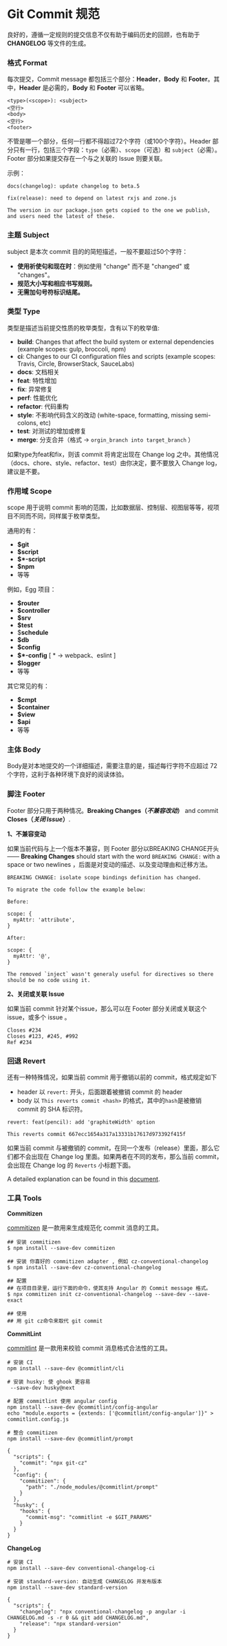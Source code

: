 # Git Commit 规范

良好的，遵循一定规则的提交信息不仅有助于编码历史的回顾，也有助于 **CHANGELOG** 等文件的生成。

### 格式 Format

每次提交，Commit message 都包括三个部分：**Header**，**Body** 和 **Footer**。其中，**Header** 是必需的，**Body** 和 **Footer** 可以省略。

```text
<type>(<scope>): <subject>
<空行>
<body>
<空行>
<footer>
```

不管是哪一个部分，任何一行都不得超过72个字符（或100个字符）。Header 部分只有一行，包括三个字段：`type`（必需）、`scope`（可选）和 `subject`（必需）。Footer 部分如果提交存在一个与之关联的 Issue 则要关联。

示例：

```text
docs(changelog): update changelog to beta.5
```

```text
fix(release): need to depend on latest rxjs and zone.js

The version in our package.json gets copied to the one we publish, 
and users need the latest of these.
```

### 主题 Subject

subject 是本次 commit 目的的简短描述，一般不要超过50个字符：

* **使用祈使句和现在时**：例如使用 "change" 而不是 "changed" 或 "changes"。
* **规范大小写和相应书写规则。**
* **无需加句号符标识结尾。**

### 类型 Type

类型是描述当前提交性质的枚举类型，含有以下的枚举值:

* **build**: Changes that affect the build system or external dependencies \(example scopes: gulp, broccoli, npm\)
* **ci**: Changes to our CI configuration files and scripts \(example scopes: Travis, Circle, BrowserStack, SauceLabs\)
* **docs**: 文档相关
* **feat**: 特性增加
* **fix**: 异常修复
* **perf**: 性能优化
* **refactor**: 代码重构
* **style**: 不影响代码含义的改动 \(white-space, formatting, missing semi-colons, etc\)
* **test**: 对测试的增加或修复
* **merge**: 分支合并（格式 -&gt; `orgin_branch into target_branch` ）

如果type为feat和fix，则该 commit 将肯定出现在 Change log 之中。其他情况（docs、chore、style、refactor、test）由你决定，要不要放入 Change log，建议是不要。

### 作用域 Scope

scope 用于说明 commit 影响的范围，比如数据层、控制层、视图层等等，视项目不同而不同，同样属于枚举类型。

通用的有：

* **$git**
* **$script**
* **$\*-script**
* **$npm**
* 等等

例如，Egg 项目：

* **$router**
* **$controller**
* **$srv**
* **$test**
* $**schedule**
* **$db**
* **$config**
* **$\*-config** \[ \* -&gt; webpack、eslint \]
* **$logger**
* 等等

其它常见的有：

* **$cmpt**
* **$container**
* **$view**
* **$api**
* 等等

### 主体 Body

Body是对本地提交的一个详细描述，需要注意的是，描述每行字符不应超过 72 个字符，这利于各种环境下良好的阅读体验。

### 脚注 Footer

Footer 部分只用于两种情况。**Breaking Changes（**_**不兼容改动**_**）** and commit **Closes（**_**关闭 Issue**_**）**.

**1、不兼容变动**

如果当前代码与上一个版本不兼容，则 Footer 部分以BREAKING CHANGE开头 —— **Breaking Changes** should start with the word `BREAKING CHANGE:` with a space or two newlines ，后面是对变动的描述、以及变动理由和迁移方法。

```text
BREAKING CHANGE: isolate scope bindings definition has changed.

To migrate the code follow the example below:

Before:

scope: {
  myAttr: 'attribute',
}

After:

scope: {
  myAttr: '@',
}

The removed `inject` wasn't generaly useful for directives so there should be no code using it.
```

**2、关闭或关联 Issue**

如果当前 commit 针对某个issue，那么可以在 Footer 部分关闭或关联这个 issue，或多个 issue 。

```text
Closes #234
Closes #123, #245, #992
Ref #234
```

### 回退 Revert

还有一种特殊情况，如果当前 commit 用于撤销以前的 commit，格式规定如下

* header 以  `revert:`  开头，后面跟着被撤销 commit 的 header
* body 以  `This reverts commit <hash>`  的格式，其中的`hash`是被撤销 commit 的 SHA 标识符。

```text
revert: feat(pencil): add 'graphiteWidth' option

This reverts commit 667ecc1654a317a13331b17617d973392f415f
```

如果当前 commit 与被撤销的 commit，在同一个发布（release）里面，那么它们都不会出现在 Change log 里面。如果两者在不同的发布，那么当前 commit，会出现在 Change log 的 `Reverts` 小标题下面。

A detailed explanation can be found in this [document](https://docs.google.com/document/d/1QrDFcIiPjSLDn3EL15IJygNPiHORgU1_OOAqWjiDU5Y/edit#).

### 工具 Tools

**Commitizen**

[commitizen](https://github.com/commitizen) 是一款用来生成规范化 commit 消息的工具。

```text
## 安装 commitizen
$ npm install --save-dev commitizen

## 安装 你喜好的 commitizen adapter , 例如 cz-conventional-changelog 
$ npm install --save-dev cz-conventional-changelog

## 配置
## 在项目目录里，运行下面的命令，使其支持 Angular 的 Commit message 格式。
$ npx commitizen init cz-conventional-changelog --save-dev --save-exact

## 使用
## 用 git cz命令来取代 git commit
```

**CommitLint**

[commitlint](https://github.com/marionebl/commitlint) 是一款用来校验 commit 消息格式合法性的工具。

```text
# 安装 CI
npm install --save-dev @commitlint/cli

# 安装 husky: 使 ghook 更容易
 --save-dev husky@next

# 配置 commitlint 使用 angular config
npm install --save-dev @commitlint/config-angular
echo "module.exports = {extends: ['@commitlint/config-angular']}" > commitlint.config.js

# 整合 commitizen
npm install --save-dev @commitlint/prompt

{
  "scripts": {
    "commit": "npx git-cz"
  },
  "config": {
    "commitizen": {
      "path": "./node_modules/@commitlint/prompt"
    }
  },
  "husky": {
    "hooks": {
      "commit-msg": "commitlint -e $GIT_PARAMS"
    }
  }
}
```

**ChangeLog**

```text
# 安装 CI
npm install --save-dev conventional-changelog-ci

# 安装 standard-version: 自动生成 CHANGELOG 并发布版本
npm install --save-dev standard-version

{
  "scripts": {
    "changelog": "npx conventional-changelog -p angular -i CHANGELOG.md -s -r 0 && git add CHANGELOG.md",
    "release": "npx standard-version"
  }
}
```
